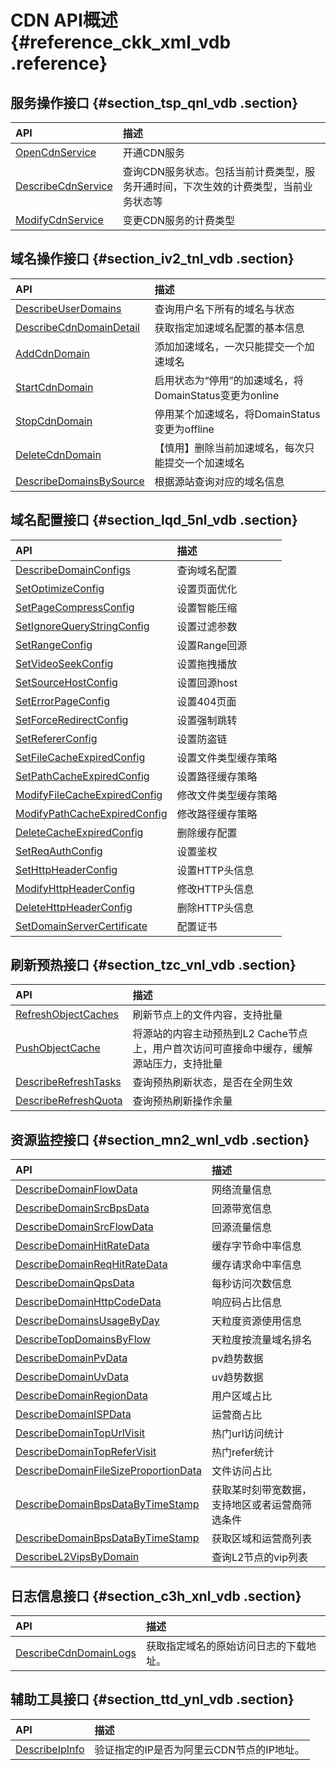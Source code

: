 # CDN API概述 {#reference_ckk_xml_vdb .reference}

## 服务操作接口 {#section_tsp_qnl_vdb .section}

|API|描述|
|:--|:-|
|[OpenCdnService](https://help.aliyun.com/document_detail/27157.html?spm=a2c4g.11186623.2.4.vqQvrL)|开通CDN服务|
|[DescribeCdnService](https://help.aliyun.com/document_detail/27158.html?spm=a2c4g.11186623.2.5.vqQvrL)|查询CDN服务状态。包括当前计费类型，服务开通时间，下次生效的计费类型，当前业务状态等|
|[ModifyCdnService](https://help.aliyun.com/document_detail/27159.html?spm=a2c4g.11186623.2.6.vqQvrL)|变更CDN服务的计费类型|

## 域名操作接口 {#section_iv2_tnl_vdb .section}

|API|描述|
|:--|:-|
|[DescribeUserDomains](https://help.aliyun.com/document_detail/27162.html?spm=a2c4g.11186623.2.7.vqQvrL)|查询用户名下所有的域名与状态|
|[DescribeCdnDomainDetail](https://help.aliyun.com/document_detail/27163.html?spm=a2c4g.11186623.2.8.vqQvrL)|获取指定加速域名配置的基本信息|
|[AddCdnDomain](https://help.aliyun.com/document_detail/27161.html?spm=a2c4g.11186623.2.9.vqQvrL)|添加加速域名，一次只能提交一个加速域名|
|[StartCdnDomain](https://help.aliyun.com/document_detail/27165.html?spm=a2c4g.11186623.2.10.vqQvrL)|启用状态为“停用”的加速域名，将DomainStatus变更为online|
|[StopCdnDomain](https://help.aliyun.com/document_detail/27166.html?spm=a2c4g.11186623.2.11.vqQvrL)|停用某个加速域名，将DomainStatus变更为offline|
|[DeleteCdnDomain](https://help.aliyun.com/document_detail/27167.html?spm=a2c4g.11186623.2.12.vqQvrL)|【慎用】删除当前加速域名，每次只能提交一个加速域名|
|[DescribeDomainsBySource](https://help.aliyun.com/document_detail/50453.html?spm=a2c4g.11186623.2.13.vqQvrL)|根据源站查询对应的域名信息|

## 域名配置接口 {#section_lqd_5nl_vdb .section}

|API|描述|
|:--|:-|
|[DescribeDomainConfigs](https://help.aliyun.com/document_detail/27169.html?spm=a2c4g.11186623.2.14.vqQvrL)|查询域名配置|
|[SetOptimizeConfig](https://help.aliyun.com/document_detail/27170.html?spm=a2c4g.11186623.2.15.vqQvrL)|设置页面优化|
|[SetPageCompressConfig](https://help.aliyun.com/document_detail/27171.html?spm=a2c4g.11186623.2.16.vqQvrL)|设置智能压缩|
|[SetIgnoreQueryStringConfig](https://help.aliyun.com/document_detail/27172.html?spm=a2c4g.11186623.2.17.vqQvrL)|设置过滤参数|
|[SetRangeConfig](https://help.aliyun.com/document_detail/27173.html?spm=a2c4g.11186623.2.18.vqQvrL)|设置Range回源|
|[SetVideoSeekConfig](https://help.aliyun.com/document_detail/27174.html?spm=a2c4g.11186623.2.19.vqQvrL)|设置拖拽播放|
|[SetSourceHostConfig](https://help.aliyun.com/document_detail/27175.html?spm=a2c4g.11186623.2.20.vqQvrL)|设置回源host|
|[SetErrorPageConfig](https://help.aliyun.com/document_detail/27176.html?spm=a2c4g.11186623.2.21.vqQvrL)|设置404页面|
|[SetForceRedirectConfig](https://help.aliyun.com/document_detail/27177.html?spm=a2c4g.11186623.2.22.vqQvrL)|设置强制跳转|
|[SetRefererConfig](https://help.aliyun.com/document_detail/27178.html?spm=a2c4g.11186623.2.23.vqQvrL)|设置防盗链|
|[SetFileCacheExpiredConfig](https://help.aliyun.com/document_detail/27179.html?spm=a2c4g.11186623.2.24.vqQvrL)|设置文件类型缓存策略|
|[SetPathCacheExpiredConfig](https://help.aliyun.com/document_detail/27180.html?spm=a2c4g.11186623.2.25.vqQvrL)|设置路径缓存策略|
|[ModifyFileCacheExpiredConfig](https://help.aliyun.com/document_detail/27181.html?spm=a2c4g.11186623.2.26.vqQvrL)|修改文件类型缓存策略|
|[ModifyPathCacheExpiredConfig](https://help.aliyun.com/document_detail/27182.html?spm=a2c4g.11186623.2.27.vqQvrL)|修改路径缓存策略|
|[DeleteCacheExpiredConfig](https://help.aliyun.com/document_detail/27183.html?spm=a2c4g.11186623.2.28.vqQvrL)|删除缓存配置|
|[SetReqAuthConfig](https://help.aliyun.com/document_detail/27184.html?spm=a2c4g.11186623.2.29.vqQvrL)|设置鉴权|
|[SetHttpHeaderConfig](https://help.aliyun.com/document_detail/27185.html?spm=a2c4g.11186623.2.30.vqQvrL)|设置HTTP头信息|
|[ModifyHttpHeaderConfig](https://help.aliyun.com/document_detail/27186.html?spm=a2c4g.11186623.2.31.vqQvrL)|修改HTTP头信息|
|[DeleteHttpHeaderConfig](https://help.aliyun.com/document_detail/27187.html?spm=a2c4g.11186623.2.32.vqQvrL)|删除HTTP头信息|
|[SetDomainServerCertificate](https://help.aliyun.com/document_detail/45014.html?spm=a2c4g.11186623.2.33.vqQvrL)|配置证书|

## 刷新预热接口 {#section_tzc_vnl_vdb .section}

|API|描述|
|:--|:-|
|[RefreshObjectCaches](https://help.aliyun.com/document_detail/27200.html?spm=a2c4g.11186623.2.34.vqQvrL)|刷新节点上的文件内容，支持批量|
|[PushObjectCache](https://help.aliyun.com/document_detail/27201.html?spm=a2c4g.11186623.2.35.vqQvrL)|将源站的内容主动预热到L2 Cache节点上，用户首次访问可直接命中缓存，缓解源站压力，支持批量|
|[DescribeRefreshTasks](https://help.aliyun.com/document_detail/27202.html?spm=a2c4g.11186623.2.36.vqQvrL)|查询预热刷新状态，是否在全网生效|
|[DescribeRefreshQuota](https://help.aliyun.com/document_detail/27203.html?spm=a2c4g.11186623.2.37.vqQvrL)|查询预热刷新操作余量|

## 资源监控接口 {#section_mn2_wnl_vdb .section}

|API|描述|
|:--|:-|
|[DescribeDomainFlowData](https://help.aliyun.com/document_detail/27206.html?spm=a2c4g.11186623.2.39.vqQvrL)|网络流量信息|
|[DescribeDomainSrcBpsData](https://help.aliyun.com/document_detail/27207.html?spm=a2c4g.11186623.2.40.vqQvrL)|回源带宽信息|
|[DescribeDomainSrcFlowData](https://help.aliyun.com/document_detail/27208.html?spm=a2c4g.11186623.2.41.vqQvrL)|回源流量信息|
|[DescribeDomainHitRateData](https://help.aliyun.com/document_detail/27209.html?spm=a2c4g.11186623.2.42.vqQvrL)|缓存字节命中率信息|
|[DescribeDomainReqHitRateData](https://help.aliyun.com/document_detail/27210.html?spm=a2c4g.11186623.2.43.vqQvrL)|缓存请求命中率信息|
|[DescribeDomainQpsData](https://help.aliyun.com/document_detail/27211.html?spm=a2c4g.11186623.2.44.vqQvrL)|每秒访问次数信息|
|[DescribeDomainHttpCodeData](https://help.aliyun.com/document_detail/27212.html?spm=a2c4g.11186623.2.45.vqQvrL)|响应码占比信息|
|[DescribeDomainsUsageByDay](https://help.aliyun.com/document_detail/27213.html?spm=a2c4g.11186623.2.46.vqQvrL)|天粒度资源使用信息|
|[DescribeTopDomainsByFlow](https://help.aliyun.com/document_detail/27214.html?spm=a2c4g.11186623.2.47.vqQvrL)|天粒度按流量域名排名|
|[DescribeDomainPvData](https://help.aliyun.com/document_detail/27215.html?spm=a2c4g.11186623.2.48.vqQvrL)|pv趋势数据|
|[DescribeDomainUvData](https://help.aliyun.com/document_detail/27216.html?spm=a2c4g.11186623.2.49.vqQvrL)|uv趋势数据|
|[DescribeDomainRegionData](https://help.aliyun.com/document_detail/27217.html?spm=a2c4g.11186623.2.50.vqQvrL)|用户区域占比|
|[DescribeDomainISPData](https://help.aliyun.com/document_detail/27218.html?spm=a2c4g.11186623.2.51.vqQvrL)|运营商占比|
|[DescribeDomainTopUrlVisit](https://help.aliyun.com/document_detail/27219.html?spm=a2c4g.11186623.2.52.vqQvrL)|热门url访问统计|
|[DescribeDomainTopReferVisit](https://help.aliyun.com/document_detail/27220.html?spm=a2c4g.11186623.2.53.vqQvrL)|热门refer统计|
|[DescribeDomainFileSizeProportionData](https://help.aliyun.com/document_detail/27221.html?spm=a2c4g.11186623.2.54.vqQvrL)|文件访问占比|
|[DescribeDomainBpsDataByTimeStamp](https://help.aliyun.com/document_detail/43473.html?spm=a2c4g.11186623.2.55.vqQvrL)|获取某时刻带宽数据，支持地区或者运营商筛选条件|
|[DescribeDomainBpsDataByTimeStamp](https://help.aliyun.com/document_detail/43474.html?spm=a2c4g.11186623.2.56.vqQvrL)|获取区域和运营商列表|
|[DescribeL2VipsByDomain](https://help.aliyun.com/document_detail/48769.html?spm=a2c4g.11186623.2.58.vqQvrL)|查询L2节点的vip列表|

## 日志信息接口 {#section_c3h_xnl_vdb .section}

|API|描述|
|:--|:-|
|[DescribeCdnDomainLogs](https://help.aliyun.com/document_detail/27224.html?spm=a2c4g.11186623.2.59.vqQvrL)|获取指定域名的原始访问日志的下载地址。|

## 辅助工具接口 {#section_ttd_ynl_vdb .section}

|API|描述|
|:--|:-|
|[DescribeIpInfo](https://help.aliyun.com/document_detail/27226.html?spm=a2c4g.11186623.2.60.vqQvrL)|验证指定的IP是否为阿里云CDN节点的IP地址。|

